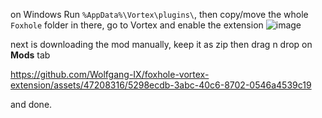 on Windows Run `%AppData%\Vortex\plugins\`,
then copy/move the whole `Foxhole` folder in there,
go to Vortex and enable the extension
![image](https://github.com/Wolfgang-IX/foxhole-vortex-extension/assets/47208316/19fd15d5-d386-4a32-9a71-52596b25ab6a)


next is downloading the mod manually, keep it as zip then drag n drop on **Mods** tab

https://github.com/Wolfgang-IX/foxhole-vortex-extension/assets/47208316/5298ecdb-3abc-40c6-8702-0546a4539c19


and done.
